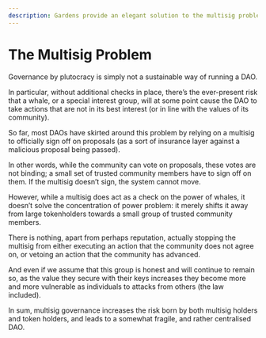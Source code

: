 ```yaml
---
description: Gardens provide an elegant solution to the multisig problem plaguing most DAOs
---
```


# The Multisig Problem

Governance by plutocracy is simply not a sustainable way of running a DAO.

In particular, without additional checks in place, there’s the ever-present risk that a whale, or a special interest group, will at some point cause the DAO to take actions that are not in its best interest \(or in line with the values of its community\).

So far, most DAOs have skirted around this problem by relying on a multisig to officially sign off on proposals \(as a sort of insurance layer against a malicious proposal being passed\).

In other words, while the community can vote on proposals, these votes are not binding; a small set of trusted community members have to sign off on them. If the multisig doesn’t sign, the system cannot move.

However, while a multisig does act as a check on the power of whales, it doesn’t solve the concentration of power problem: it merely shifts it away from large tokenholders towards a small group of trusted community members.

There is nothing, apart from perhaps reputation, actually stopping the multisig from either executing an action that the community does not agree on, or vetoing an action that the community has advanced.

And even if we assume that this group is honest and will continue to remain so, as the value they secure with their keys increases they become more and more vulnerable as individuals to attacks from others \(the law included\).

In sum, multisig governance increases the risk born by both multisig holders and token holders, and leads to a somewhat fragile, and rather centralised DAO.

